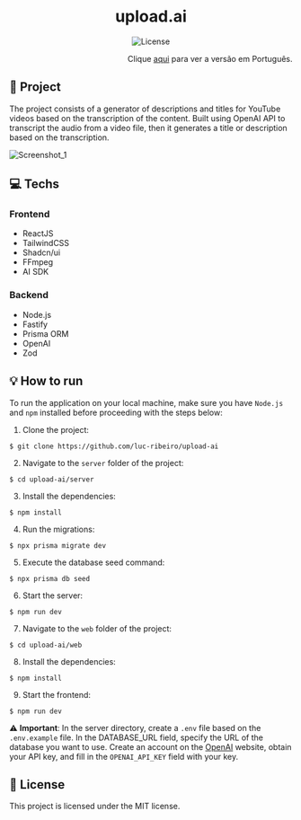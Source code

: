 <h1 align="center" style="text-align: center;">
  upload.ai
</h1>

<p align="center">
  <img alt="License" src="https://img.shields.io/static/v1?label=license&message=MIT&color=49AA26&labelColor=000000">
</p>

<div align="right">
    Clique <a href="https://github.com/luc-ribeiro/upload-ai/blob/main/README-PTBR.md">aqui</a> para ver a versão em Português.
</div>

<h2 id="project">📁 Project</h2>

The project consists of a generator of descriptions and titles for YouTube videos based on the transcription of the content.
Built using OpenAI API to transcript the audio from a video file, then it generates a title or description based on the transcription.

![Screenshot_1](https://github.com/luc-ribeiro/upload-ai/assets/69688077/017a8b97-8647-4e80-9adf-0781d3cab360)

<h2 id="technologies">💻 Techs</h2>

### Frontend

- ReactJS
- TailwindCSS
- Shadcn/ui
- FFmpeg
- AI SDK

### Backend

- Node.js
- Fastify
- Prisma ORM
- OpenAI
- Zod

<h2 id="usage">💡 How to run</h2>

To run the application on your local machine, make sure you have `Node.js` and `npm` installed before proceeding with the steps below:

1. Clone the project:

```
$ git clone https://github.com/luc-ribeiro/upload-ai
```

2. Navigate to the `server` folder of the project:

```
$ cd upload-ai/server
```

3. Install the dependencies:

```
$ npm install
```

4. Run the migrations:

```
$ npx prisma migrate dev
```

5. Execute the database seed command:

```
$ npx prisma db seed
```

6. Start the server:

```
$ npm run dev
```

7. Navigate to the `web` folder of the project:

```
$ cd upload-ai/web
```

8. Install the dependencies:

```
$ npm install
```

9. Start the frontend:

```
$ npm run dev
```

⚠️ **Important**: In the server directory, create a `.env` file based on the `.env.example` file. In the DATABASE_URL field, specify the URL of the database you want to use. Create an account on the [OpenAI](https://openai.com/) website, obtain your API key, and fill in the `OPENAI_API_KEY` field with your key.

<h2 id="license">📝 License</h2>

This project is licensed under the MIT license.

